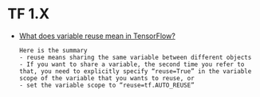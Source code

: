 # TF 1.X

- [What does variable reuse mean in TensorFlow?](https://medium.com/@hideyuki/what-does-variable-reuse-mean-in-tensorflow-40e86535026b)
  ```
  Here is the summary
  - reuse means sharing the same variable between different objects
  - If you want to share a variable, the second time you refer to that, you need to explicitly specify “reuse=True” in the variable scope of the variable that you wants to reuse, or
  - set the variable scope to “reuse=tf.AUTO_REUSE”
  ```
